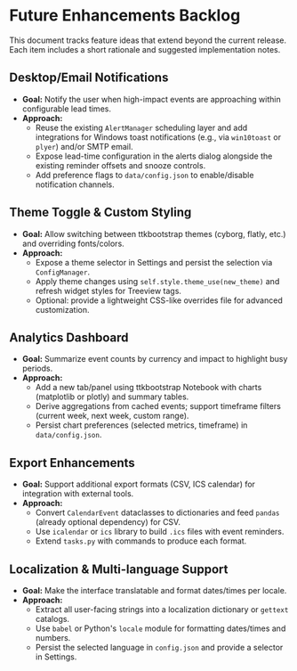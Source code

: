 ﻿# Future Enhancements Backlog

This document tracks feature ideas that extend beyond the current release. Each item includes a short rationale and suggested implementation notes.

## Desktop/Email Notifications
- **Goal:** Notify the user when high-impact events are approaching within configurable lead times.
- **Approach:**
  - Reuse the existing `AlertManager` scheduling layer and add integrations for Windows toast notifications (e.g., via `win10toast` or `plyer`) and/or SMTP email.
  - Expose lead-time configuration in the alerts dialog alongside the existing reminder offsets and snooze controls.
  - Add preference flags to `data/config.json` to enable/disable notification channels.

## Theme Toggle & Custom Styling
- **Goal:** Allow switching between ttkbootstrap themes (cyborg, flatly, etc.) and overriding fonts/colors.
- **Approach:**
  - Expose a theme selector in Settings and persist the selection via `ConfigManager`.
  - Apply theme changes using `self.style.theme_use(new_theme)` and refresh widget styles for Treeview tags.
  - Optional: provide a lightweight CSS-like overrides file for advanced customization.

## Analytics Dashboard
- **Goal:** Summarize event counts by currency and impact to highlight busy periods.
- **Approach:**
  - Add a new tab/panel using ttkbootstrap Notebook with charts (matplotlib or plotly) and summary tables.
  - Derive aggregations from cached events; support timeframe filters (current week, next week, custom range).
  - Persist chart preferences (selected metrics, timeframe) in `data/config.json`.

## Export Enhancements
- **Goal:** Support additional export formats (CSV, ICS calendar) for integration with external tools.
- **Approach:**
  - Convert `CalendarEvent` dataclasses to dictionaries and feed `pandas` (already optional dependency) for CSV.
  - Use `icalendar` or `ics` library to build `.ics` files with event reminders.
  - Extend `tasks.py` with commands to produce each format.

## Localization & Multi-language Support
- **Goal:** Make the interface translatable and format dates/times per locale.
- **Approach:**
  - Extract all user-facing strings into a localization dictionary or `gettext` catalogs.
  - Use `babel` or Python's `locale` module for formatting dates/times and numbers.
  - Persist the selected language in `config.json` and provide a selector in Settings.
